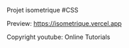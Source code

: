 Projet isometrique #CSS

Preview: https://isometrique.vercel.app

Copyright youtube: Online Tutorials
